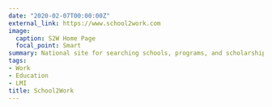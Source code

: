 ```yaml
---
date: "2020-02-07T00:00:00Z"
external_link: https://www.school2work.com
image:
  caption: S2W Home Page
  focal_point: Smart
summary: National site for searching schools, programs, and scholarships to better help parents and students find meaningful employment.
tags:
- Work
- Education
- LMI
title: School2Work
---
```

